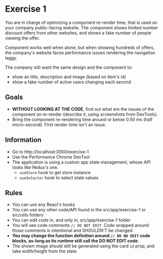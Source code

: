 # Exercise 1

You are in charge of optimizing a component re-render time, that is used on your company public-facing website.
The component shows limited number discount offers from other websites, and shows a fake number of people viewing the offer.

Component works well when alone, but when showing hundreds of offers, the company's website faces performance issues rendering the navigation laggy.

The company still want the same design and the component to:
- show an title, description and image (based on item's id)
- show a fake number of active users changing each second

## Goals

- **WITHOUT LOOKING AT THE CODE**, find out what are the issues of the component on re-render (describe it, using screenshots from DevTools).
- Bring the component re-rendering time around or below 0.50 ms (half micro-second). First render time isn't an issue.

## Information

- Go to http://localhost:3000/exercise-1
- Use the Performance Chrome DevTool
- The application is using a custom app state management, whose API looks like Redux's one.
  - `useStore` hook to get store instance
  - `useSelector` hook to select state values

## Rules

- You can use any React's hooks
- You can use any other code/API found in the src/app/exercise-1 or src/utils folders
- You can edit code in, and only in, src/app/exercise-1 folder
- You will see code comments `// DO NOT EDIT`. Code wrapped around those comments is intentional and SHOULDN'T be changed.
- **You may change the function definition around `// DO NO EDIT` code blocks, as-long as its runtime still call the DO NOT EDIT code.**
- The shown image should still be generated using the card `id` prop, and take width/height from the state
